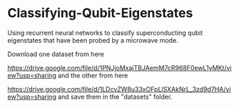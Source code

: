# Classifying-Qubit-Eigenstates
Using recurrent neural networks to classify superconducting qubit eigenstates that have been probed by a microwave mode.

Download one dataset from here

https://drive.google.com/file/d/1PNJjoMxajTBJAemM7cR968F0ewL1yMKt/view?usp=sharing and the other from here

https://drive.google.com/file/d/1LDcvZW8u33xOFpLlSXAkNrL_3zd9d7HA/view?usp=sharing and save them in the "datasets" folder.
